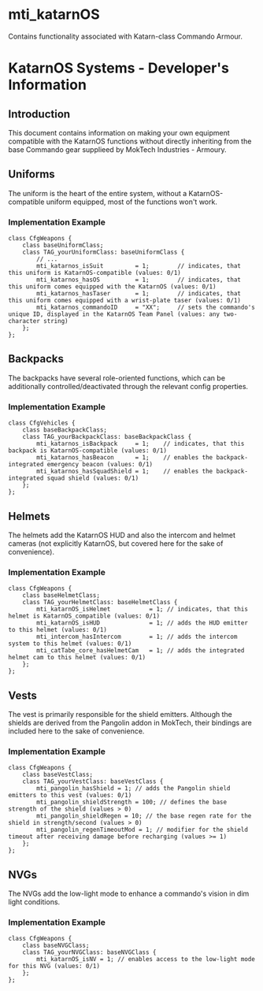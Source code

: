 mti_katarnOS
===================

Contains functionality associated with Katarn-class Commando Armour.

# KatarnOS Systems - Developer's Information

## Introduction

This document contains information on making your own equipment compatible with the KatarnOS functions without directly inheriting from the base Commando gear supplieed by MokTech Industries - Armoury.

## Uniforms

The uniform is the heart of the entire system, without a KatarnOS-compatible uniform equipped, most of the functions won't work.

### Implementation Example

```sqf
class CfgWeapons {
    class baseUniformClass;
    class TAG_yourUniformClass: baseUniformClass {
        // ...
        mti_katarnos_isSuit         = 1;        // indicates, that this uniform is KatarnOS-compatible (values: 0/1)
        mti_katarnos_hasOS          = 1;        // indicates, that this uniform comes equipped with the KatarnOS (values: 0/1)
        mti_katarnos_hasTaser       = 1;        // indicates, that this uniform comes equipped with a wrist-plate taser (values: 0/1)
        mti_katarnos_commandoID     = "XX";     // sets the commando's unique ID, displayed in the KatarnOS Team Panel (values: any two-character string)
    };
};
```

## Backpacks

The backpacks have several role-oriented functions, which can be additionally controlled/deactivated through the relevant config properties.

### Implementation Example

```sqf
class CfgVehicles {
    class baseBackpackClass;
    class TAG_yourBackpackClass: baseBackpackClass {
        mti_katarnos_isBackpack     = 1;    // indicates, that this backpack is KatarnOS-compatible (values: 0/1)
        mti_katarnos_hasBeacon      = 1;    // enables the backpack-integrated emergency beacon (values: 0/1)
        mti_katarnos_hasSquadShield = 1;    // enables the backpack-integrated squad shield (values: 0/1)
    };
};
```

## Helmets

The helmets add the KatarnOS HUD and also the intercom and helmet cameras (not explicitly KatarnOS, but covered here for the sake of convenience).

### Implementation Example

```sqf
class CfgWeapons {
    class baseHelmetClass;
    class TAG_yourHelmetClass: baseHelmetClass {
        mti_katarnOS_isHelmet           = 1; // indicates, that this helmet is KatarnOS_compatible (values: 0/1)
        mti_katarnOS_isHUD              = 1; // adds the HUD emitter to this helmet (values: 0/1)
        mti_intercom_hasIntercom        = 1; // adds the intercom system to this helmet (values: 0/1)
        mti_catTabe_core_hasHelmetCam   = 1; // adds the integrated helmet cam to this helmet (values: 0/1)
    };
};
```

## Vests

The vest is primarily responsible for the shield emitters. Although the shields are derived from the Pangolin addon in MokTech, their bindings are included here to the sake of convenience.

### Implementation Example

```sqf
class CfgWeapons {
    class baseVestClass;
    class TAG_yourVestClass: baseVestClass {
        mti_pangolin_hasShield = 1; // adds the Pangolin shield emitters to this vest (values: 0/1)
        mti_pangolin_shieldStrength = 100; // defines the base strength of the shield (values > 0)
        mti_pangolin_shieldRegen = 10; // the base regen rate for the shield in strength/second (values > 0)
        mti_pangolin_regenTimeoutMod = 1; // modifier for the shield timeout after receiving damage before recharging (values >= 1)
    };
};
```

## NVGs

The NVGs add the low-light mode to enhance a commando's vision in dim light conditions.

### Implementation Example

```sqf
class CfgWeapons {
    class baseNVGClass;
    class TAG_yourNVGClass: baseNVGClass {
        mti_katarnOS_isNV = 1; // enables access to the low-light mode for this NVG (values: 0/1)
    };
};
```

